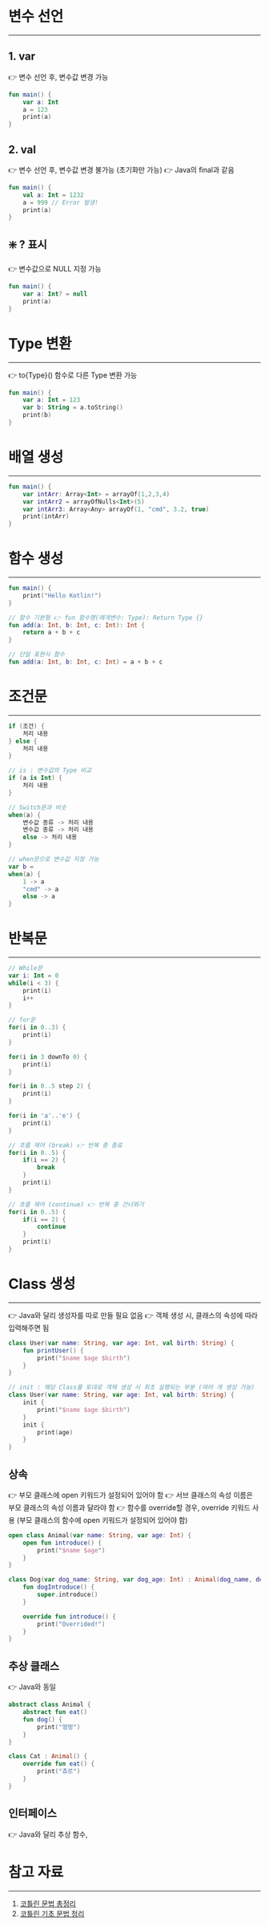 # 변수 선언
---
## 1. var
👉 변수 선언 후, 변수값 변경 가능

``` kotlin
fun main() {
	var a: Int
	a = 123
	print(a)
}
```
## 2. val
👉 변수 선언 후, 변수값 변경 불가능 (초기화만 가능)
👉 Java의 final과 같음

``` kotlin
fun main() {
	val a: Int = 1232
	a = 999 // Error 발생!
	print(a)
}
```

## ❇️ ? 표시
👉 변수값으로 NULL 지정 가능

``` kotlin
fun main() {
	var a: Int? = null
	print(a)
}
```

# Type 변환
---
👉 to{Type}() 함수로 다른 Type 변환 가능

``` kotlin
fun main() {
	var a: Int = 123
	var b: String = a.toString()
	print(b)
}
```

# 배열 생성
---

``` kotlin
fun main() {
	var intArr: Array<Int> = arrayOf(1,2,3,4)
	var intArr2 = arrayOfNulls<Int>(5)
	var intArr3: Array<Any> arrayOf(1, "cmd", 3.2, true)
	print(intArr)
}
```

# 함수 생성
---

``` kotlin
fun main() {
	print("Hello Kotlin!")
}

// 함수 기본형 👉 fun 함수명(매개변수: Type): Return Type {}
fun add(a: Int, b: Int, c: Int): Int {
	return a + b + c
}

// 단일 표현식 함수
fun add(a: Int, b: Int, c: Int) = a + b + c
```

# 조건문
---

``` kotlin
if (조건) {
	처리 내용
} else {
	처리 내용
}

// is : 변수값의 Type 비교
if (a is Int) {
	처리 내용
}

// Switch문과 비슷
when(a) {
	변수값 종류 -> 처리 내용
	변수값 종류 -> 처리 내용
	else -> 처리 내용
}

// when문으로 변수값 지정 가능
var b =
when(a) {
	1 -> a
	"cmd" -> a
	else -> a
}
```

# 반복문
---

``` kotlin
// While문
var i: Int = 0
while(i < 3) {
	print(i)
	i++
}

// for문
for(i in 0..3) {
	print(i)
}

for(i in 3 downTo 0) {
	print(i)
}

for(i in 0..5 step 2) {
	print(i)
}

for(i in 'a'..'e') {
	print(i)
}

// 흐름 제어 (break) 👉 반복 중 종료
for(i in 0..5) {
	if(i == 2) {
		break
	}
	print(i)
}

// 흐름 제어 (continue) 👉 반복 중 건너뛰기
for(i in 0..5) {
	if(i == 2) {
		continue
	}
	print(i)
}
```

# Class 생성
---
👉 Java와 달리 생성자를 따로 만들 필요 없음
👉 객체 생성 시, 클래스의 속성에 따라 입력해주면 됨

``` kotlin
class User(var name: String, var age: Int, val birth: String) {
	fun printUser() {
		print("$name $age $birth")
	}
}

// init : 해당 Class를 토대로 객체 생성 시 최초 실행되는 부분 (여러 개 생성 가능)
class User(var name: String, var age: Int, val birth: String) {
	init {
		print("$name $age $birth")
	}
	init {
		print(age)
	}
}
```
## 상속

👉 부모 클래스에 open 키워드가 설정되어 있어야 함
👉 서브 클래스의 속성 이름은 부모 클래스의 속성 이름과 달라야 함
👉 함수를 override할 경우, override 키워드 사용 (부모 클래스의 함수에 open 키워드가 설정되어 있어야 함)

``` kotlin
open class Animal(var name: String, var age: Int) {
	open fun introduce() {
		print("$name $age")
	}
}

class Dog(var dog_name: String, var dog_age: Int) : Animal(dog_name, dog_age) {
	fun dogIntroduce() {
		super.introduce()
	}

	override fun introduce() {
		print("Overrided!")
	}
}
```

## 추상 클래스
👉 Java와 동일

``` kotlin
abstract class Animal {
	abstract fun eat()
	fun dog() {
		print("멍멍")
	}
}

class Cat : Animal() {
	override fun eat() {
		print("츄르")
	}
}
```

## 인터페이스
👉 Java와 달리 추상 함수, 
# 참고 자료
---
1. [코틀린 문법 총정리](https://cjw-awdsd.tistory.com/20)
2. [코틀린 기초 문법 정리](https://haruple.tistory.com/206)